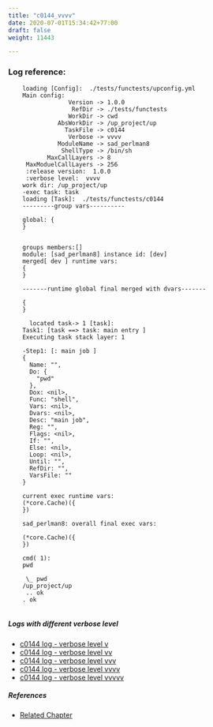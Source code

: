 ```yaml
---
title: "c0144_vvvv"
date: 2020-07-01T15:34:42+77:00
draft: false
weight: 11443

---
```


### Log reference: <no value>

```
    loading [Config]:  ./tests/functests/upconfig.yml
    Main config:
                 Version -> 1.0.0
                  RefDir -> ./tests/functests
                 WorkDir -> cwd
              AbsWorkDir -> /up_project/up
                TaskFile -> c0144
                 Verbose -> vvvv
              ModuleName -> sad_perlman8
               ShellType -> /bin/sh
           MaxCallLayers -> 8
     MaxModuelCallLayers -> 256
     :release version:  1.0.0
     :verbose level:  vvvv
    work dir: /up_project/up
    -exec task: task
    loading [Task]:  ./tests/functests/c0144
    ---------group vars----------
    
    global: {
    }
    
    
    groups members:[]
    module: [sad_perlman8] instance id: [dev]
    merged[ dev ] runtime vars:
    {
    }
    
    -------runtime global final merged with dvars-------
    
    {
    }
    
      located task-> 1 [task]: 
    Task1: [task ==> task: main entry ]
    Executing task stack layer: 1
    
    -Step1: [: main job ]
    {
      Name: "",
      Do: {
        "pwd"
      },
      Dox: <nil>,
      Func: "shell",
      Vars: <nil>,
      Dvars: <nil>,
      Desc: "main job",
      Reg: "",
      Flags: <nil>,
      If: "",
      Else: <nil>,
      Loop: <nil>,
      Until: "",
      RefDir: "",
      VarsFile: ""
    }
    
    current exec runtime vars:
    (*core.Cache)({
    })
    
    sad_perlman8: overall final exec vars:
    
    (*core.Cache)({
    })
    
    cmd( 1):
    pwd
    
     \_ pwd
    /up_project/up
     .. ok
    . ok
    
```

##### Logs with different verbose level
* [c0144 log - verbose level v](../../logs/c0144_v)
* [c0144 log - verbose level vv](../../logs/c0144_vv)
* [c0144 log - verbose level vvv](../../logs/c0144_vvv)
* [c0144 log - verbose level vvvv](../../logs/c0144_vvvv)
* [c0144 log - verbose level vvvvv](../../logs/c0144_vvvvv)

##### References
* [Related Chapter](../../usage/c0144)
